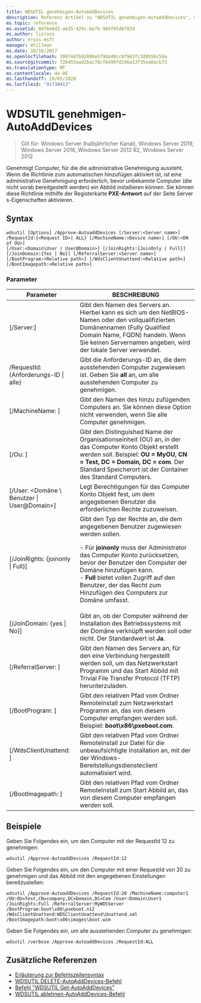 ```yaml
---
title: WDSUTIL genehmigen-AutoAddDevices
description: Referenz Artikel zu "WDSUTIL genehmigen-AutoAddDevices", mit dem Computer genehmigt werden, für die die administrative Genehmigung aussteht.
ms.topic: reference
ms.assetid: 8d76e8d3-ab35-429c-be7b-904f95d0782d
ms.author: lizross
author: eross-msft
manager: mtillman
ms.date: 10/16/2017
ms.openlocfilehash: 30074d7b92898e579bbd0cc8f963fc3d8b56c59a
ms.sourcegitcommit: 720455aad2bac78cf64997d196a13f35ea0acb73
ms.translationtype: MT
ms.contentlocale: de-DE
ms.lasthandoff: 10/05/2020
ms.locfileid: "91730413"
---
```

# <a name="wdsutil-approve-autoadddevices"></a>WDSUTIL genehmigen-AutoAddDevices

> Gilt für: Windows Server (halbjährlicher Kanal), Windows Server 2019, Windows Server 2016, Windows Server 2012 R2, Windows Server 2012

Genehmigt Computer, für die die administrative Genehmigung aussteht. Wenn die Richtlinie zum automatischen hinzufügen aktiviert ist, ist eine administrative Genehmigung erforderlich, bevor unbekannte Computer (die nicht vorab bereitgestellt werden) ein Abbild installieren können. Sie können diese Richtlinie mithilfe der Registerkarte **PXE-Antwort** auf der Seite Server s-Eigenschaften aktivieren.

## <a name="syntax"></a>Syntax
```
wdsutil [Options] /Approve-AutoaddDevices [/Server:<Server name>] /RequestId:{<Request ID>| ALL} [/MachineName:<Device name>] [/OU:<DN of OU>]
[/User:<Domain\User | User@Domain>] [/JoinRights:{JoinOnly | Full}] [/JoinDomain:{Yes | No}] [/ReferralServer:<Server name>] [/BootProgram:<Relative path>] [/WdsClientUnattend:<Relative path>] [/BootImagepath:<Relative path>]
```
### <a name="parameters"></a>Parameter
|Parameter|BESCHREIBUNG|
|-------|--------|
|[/Server:<Server name>]|Gibt den Namen des Servers an. Hierbei kann es sich um den NetBIOS-Namen oder den vollqualifizierten Domänennamen (Fully Qualified Domain Name, FQDN) handeln. Wenn Sie keinen Servernamen angeben, wird der lokale Server verwendet.|
|/RequestId: {Anforderungs-ID &#124; alle}|Gibt die Anforderungs-ID an, die dem ausstehenden Computer zugewiesen ist. Geben Sie **all** an, um alle ausstehenden Computer zu genehmigen.|
|[/MachineName: <Device name> ]|Gibt den Namen des hinzu zufügenden Computers an. Sie können diese Option nicht verwenden, wenn Sie alle Computer genehmigen.|
|[/Ou: <DN of OU> ]|Gibt den Distinguished Name der Organisationseinheit (OU) an, in der das Computer Konto Objekt erstellt werden soll. Beispiel: **OU = MyOU, CN = Test, DC = Domain, DC = com**. Der Standard Speicherort ist der Container des Standard Computers.|
|[/User: <Domäne \ Benutzer &#124; User@Domain>]|Legt Berechtigungen für das Computer Konto Objekt fest, um dem angegebenen Benutzer die erforderlichen Rechte zuzuweisen.|
|[/JoinRights: {joinonly &#124; Full}]|Gibt den Typ der Rechte an, die dem angegebenen Benutzer zugewiesen werden sollen.<p>-   Für **joinonly** muss der Administrator das Computer Konto zurücksetzen, bevor der Benutzer den Computer der Domäne hinzufügen kann.<br />-   **Full** bietet vollen Zugriff auf den Benutzer, der das Recht zum Hinzufügen des Computers zur Domäne umfasst.|
|[/JoinDomain: {yes &#124; No}]|Gibt an, ob der Computer während der Installation des Betriebssystems mit der Domäne verknüpft werden soll oder nicht. Der Standardwert ist **Ja**.|
|[/ReferralServer: <Server name> ]|Gibt den Namen des Servers an, für den eine Verbindung hergestellt werden soll, um das Netzwerkstart Programm und das Start Abbild mit Trivial File Transfer Protocol (TFTP) herunterzuladen.|
|[/BootProgram: <Relative path> ]|Gibt den relativen Pfad vom Ordner RemoteInstall zum Netzwerkstart Programm an, das von diesem Computer empfangen werden soll. Beispiel: **boot\x86\pxeboot.com**.|
|[/WdsClientUnattend: <Relative path> ]|Gibt den relativen Pfad vom Ordner RemoteInstall zur Datei für die unbeaufsichtigte Installation an, mit der der Windows-Bereitstellungsdiensteclient automatisiert wird.|
|[/BootImagepath: <Relative path> ]|Gibt den relativen Pfad vom Ordner RemoteInstall zum Start Abbild an, das von diesem Computer empfangen werden soll.|
## <a name="examples"></a>Beispiele
Geben Sie Folgendes ein, um den Computer mit der RequestId 12 zu genehmigen:
```
wdsutil /Approve-AutoaddDevices /RequestId:12
```
Geben Sie Folgendes ein, um den Computer mit einer RequestId von 20 zu genehmigen und das Abbild mit den angegebenen Einstellungen bereitzustellen:
```
wdsutil /Approve-AutoaddDevices /RequestId:20 /MachineName:computer1 /OU:OU=Test,CN=company,DC=Domain,DC=Com /User:Domain\User1
/JoinRights:Full /ReferralServer:MyWDSServer /BootProgram:boot\x86\pxeboot.n12 /WdsClientUnattend:WDSClientUnattend\Unattend.xml /BootImagepath:boot\x86\images\boot.wim
```
Geben Sie Folgendes ein, um alle ausstehenden Computer zu genehmigen:
```
wdsutil /verbose /Approve-AutoaddDevices /RequestId:ALL
```
## <a name="additional-references"></a>Zusätzliche Referenzen
- [Erläuterung zur Befehlszeilensyntax](command-line-syntax-key.md)
- [WDSUTIL DELETE-AutoAddDevices-Befehl](wdsutil-delete-autoadddevices.md)
- [Befehl "WDSUTIL Get-AutoAddDevices"](wdsutil-get-autoadddevices.md)
- [WDSUTIL ablehnen-AutoAddDevices-Befehl](wdsutil-reject-autoadddevices.md)
